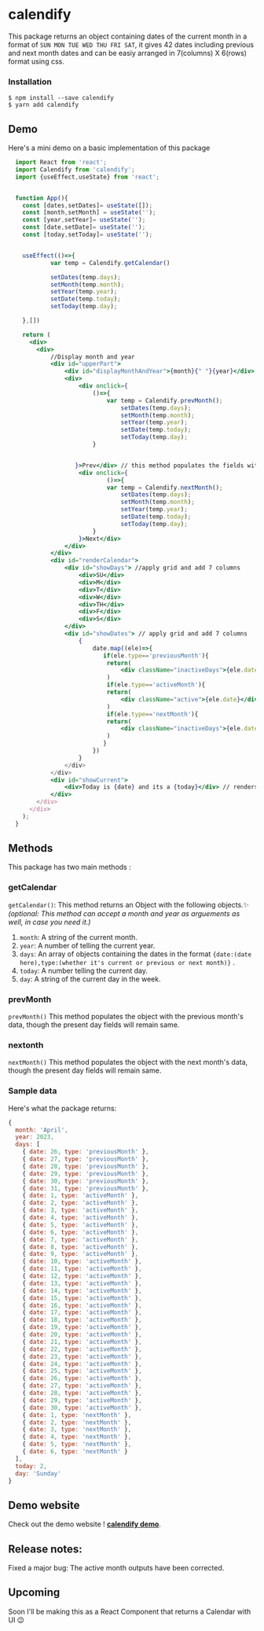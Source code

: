 # calendify
This package returns an object containing dates of the current month in a format of `SUN MON TUE WED THU FRI SAT`, it gives 42 dates including previous and next month dates and can be easiy arranged in 7(columns) X 6(rows) format using css.


### Installation

```
$ npm install --save calendify
$ yarn add calendify
```


## Demo 
Here's a mini demo on a basic implementation of this package
```jsx
  import React from 'react';
  import Calendify from 'calendify';
  import {useEffect,useState} from 'react';


  function App(){
    const [dates,setDates]= useState([]);
    const [month,setMonth] = useState('');
    const [year,setYear]= useState('');
    const [date,setDate]= useState('');
    const [today,setToday]= useState('');


    useEffect(()=>{
            var temp = Calendify.getCalendar()

            setDates(temp.days);
            setMonth(temp.month);
            setYear(temp.year);
            setDate(temp.today);
            setToday(temp.day);

    },[])

    return (
      <div>
        <div>
            //Display month and year 
            <div id="upperPart">
                <div id="displayMonthAndYear">{month}{" "}{year}</div> // renders current month and current year
                <div>
                    <div onclick={
                        ()=>{
                            var temp = Calendify.prevMonth();
                                setDates(temp.days);
                                setMonth(temp.month);
                                setYear(temp.year);
                                setDate(temp.today);
                                setToday(temp.day);
                        }


                   }>Prev</div> // this method populates the fields with next month details
                    <div onclick={
                            ()=>{
                            var temp = Calendify.nextMonth();
                                setDates(temp.days);
                                setMonth(temp.month);
                                setYear(temp.year);
                                setDate(temp.today);
                                setToday(temp.day);
                        }
                    }>Next</div>
                </div>
            </div>
            <div id="renderCalendar">
                <div id="showDays"> //apply grid and add 7 columns
                    <div>SU</div>
                    <div>M</div>
                    <div>T</div>
                    <div>W</div>
                    <div>TH</div>
                    <div>F</div>
                    <div>S</div>
                </div>
                <div id="showDates"> // apply grid and add 7 columns
                    {
                        date.map((ele)=>{
                           if(ele.type=='previousMonth'){
                            return(
                                <div className="inactiveDays">{ele.date}</div>//previous month dates
                            )
                            if(ele.type=='activeMonth'){
                            return(
                                <div className="active">{ele.date}</div>//current month dates
                            )
                            if(ele.type=='nextMonth'){
                            return(
                                <div className="inactiveDays">{ele.date}</div>//next month dates
                            )
                           }
                        })
                    }
                </div>
            </div>
            <div id="showCurrent">
                <div>Today is {date} and its a {today}</div> // renders current date and day today 
            </div>
        </div>
      </div>
    );
  }
```
## Methods

This package has two main methods :

### getCalendar
``getCalendar()``:
This method returns an Object with the following objects.✨
*(optional: This method can accept a month and year as arguements as well, in case you need it.)*
1. `month`: A string of the current month.
2. `year`: A number of telling the current year.
3. `days`: An array of objects containing the dates in the format `{date:(date here),type:(whether it's current or previous or next month)}` .
4. `today`: A number telling the current day.
5. `day`: A string of the current day in the week.



### prevMonth
``prevMonth()``
This method populates the object with the previous month's data, though the present day fields will remain same.

### nextonth
``nextMonth()``
This method populates the object with the next month's data, though the present day fields will remain same.


### Sample data
Here's what the package returns:
```js
{
  month: 'April',
  year: 2023,
  days: [
    { date: 26, type: 'previousMonth' },
    { date: 27, type: 'previousMonth' },
    { date: 28, type: 'previousMonth' },
    { date: 29, type: 'previousMonth' },
    { date: 30, type: 'previousMonth' },
    { date: 31, type: 'previousMonth' },
    { date: 1, type: 'activeMonth' },
    { date: 2, type: 'activeMonth' },
    { date: 3, type: 'activeMonth' },
    { date: 4, type: 'activeMonth' },
    { date: 5, type: 'activeMonth' },
    { date: 6, type: 'activeMonth' },
    { date: 7, type: 'activeMonth' },
    { date: 8, type: 'activeMonth' },
    { date: 9, type: 'activeMonth' },
    { date: 10, type: 'activeMonth' },
    { date: 11, type: 'activeMonth' },
    { date: 12, type: 'activeMonth' },
    { date: 13, type: 'activeMonth' },
    { date: 14, type: 'activeMonth' },
    { date: 15, type: 'activeMonth' },
    { date: 16, type: 'activeMonth' },
    { date: 17, type: 'activeMonth' },
    { date: 18, type: 'activeMonth' },
    { date: 19, type: 'activeMonth' },
    { date: 20, type: 'activeMonth' },
    { date: 21, type: 'activeMonth' },
    { date: 22, type: 'activeMonth' },
    { date: 23, type: 'activeMonth' },
    { date: 24, type: 'activeMonth' },
    { date: 25, type: 'activeMonth' },
    { date: 26, type: 'activeMonth' },
    { date: 27, type: 'activeMonth' },
    { date: 28, type: 'activeMonth' },
    { date: 29, type: 'activeMonth' },
    { date: 30, type: 'activeMonth' },
    { date: 1, type: 'nextMonth' },
    { date: 2, type: 'nextMonth' },
    { date: 3, type: 'nextMonth' },
    { date: 4, type: 'nextMonth' },
    { date: 5, type: 'nextMonth' },
    { date: 6, type: 'nextMonth' }
  ],
  today: 2,
  day: 'Sunday'
}

```

## Demo website 
Check out the demo website ! **[calendify demo](https://calendify-demo.vercel.app/)**.


## Release notes:
Fixed a major bug:
The active month outputs have been corrected.


## Upcoming
Soon I'll be making this as a React Component that returns a Calendar with UI 😉






